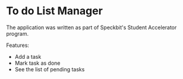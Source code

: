 # To do List Manager

The application was written as part of Speckbit's Student Accelerator program. 

Features:
- Add a task
- Mark task as done
- See the list of pending tasks